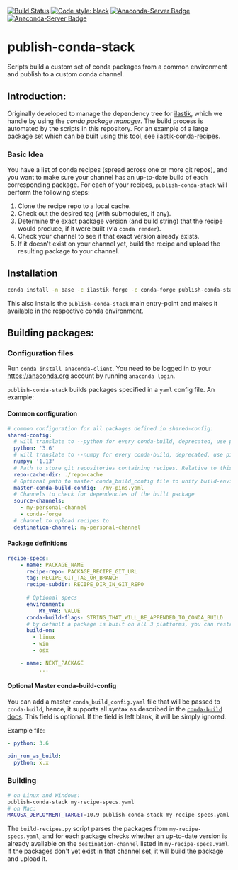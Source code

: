 [![Build Status](https://travis-ci.org/ilastik/publish-conda-stack.svg?branch=master)](https://travis-ci.org/ilastik/publish-conda-stack)
[![Code style: black](https://img.shields.io/badge/code%20style-black-000000.svg)](https://github.com/ambv/black)
[![Anaconda-Server Badge](https://anaconda.org/ilastik-forge/publish-conda-stack/badges/version.svg)](https://anaconda.org/ilastik-forge/publish-conda-stack)
[![Anaconda-Server Badge](https://anaconda.org/ilastik-forge/publish-conda-stack/badges/latest_release_date.svg)](https://anaconda.org/ilastik-forge/publish-conda-stack)

# publish-conda-stack

Scripts build a custom set of conda packages from a common environment and publish to a custom conda channel.

## Introduction:

Originally developed to manage the dependency tree for [ilastik](https://ilastik.org), which we handle by using the _conda package manager_.
The build process is automated by the scripts in this repository.  For an example of a large package set which can be built using this tool, see [ilastik-conda-recipes](https://github.com/ilastik/ilastik-conda-recipes).

### Basic Idea

You have a list of conda recipes (spread across one or more git repos), and you want to make sure your channel has an up-to-date build of each corresponding package.  For each of your recipes, `publish-conda-stack` will perform the following steps:


  1. Clone the recipe repo to a local cache.
  2. Check out the desired tag (with submodules, if any).
  3. Determine the exact package version (and build string) that the recipe would produce, if it were built (via `conda render`).
  4. Check your channel to see if that exact version already exists.
  5. If it doesn't exist on your channel yet, build the recipe and upload the resulting package to your channel.


## Installation

```bash
conda install -n base -c ilastik-forge -c conda-forge publish-conda-stack
```

This also installs the `publish-conda-stack` main entry-point and makes it available in the respective conda environment.

## Building packages:

### Configuration files

Run `conda install anaconda-client`. You need to be logged in to your https://anaconda.org account by running `anaconda login`.

`publish-conda-stack` builds packages specified in a `yaml` config file. An example:

#### Common configuration

```yaml
# common configuration for all packages defined in shared-config:
shared-config:
  # will translate to --python for every conda-build, deprecated, use pin-file
  python: '3.6'
  # will translate to --numpy for every conda-build, deprecated, use pin-file
  numpy: '1.13'
  # Path to store git repositories containing recipes. Relative to this yaml file's directory.
  repo-cache-dir: ./repo-cache
  # Optional path to master conda_build_config file to unify build-environment and package pins across recipes
  master-conda-build-config: ./my-pins.yaml
  # Channels to check for dependencies of the built package
  source-channels:
    - my-personal-channel
    - conda-forge
  # channel to upload recipes to
  destination-channel: my-personal-channel
```

#### Package definitions

```yaml
recipe-specs:
    - name: PACKAGE_NAME
      recipe-repo: PACKAGE_RECIPE_GIT_URL
      tag: RECIPE_GIT_TAG_OR_BRANCH
      recipe-subdir: RECIPE_DIR_IN_GIT_REPO
      
      # Optional specs
      environment:
          MY_VAR: VALUE
      conda-build-flags: STRING_THAT_WILL_BE_APPENDED_TO_CONDA_BUILD
      # by default a package is built on all 3 platforms, you can restrict that by specifying the following
      build-on:
        - linux
        - win
        - osx

    - name: NEXT_PACKAGE
          ...
```

#### Optional Master conda-build-config

You can add a master `conda_build_config.yaml` file that will be passed to `conda-build`, hence, it supports all syntax as described in the [`conda-build` docs](https://docs.conda.io/projects/conda-build/en/latest/source/variants.html).
This field is optional.
If the field is left blank, it will be simply ignored.

Example file:

```yaml
- python: 3.6

pin_run_as_build:
  python: x.x
```

### Building

```bash
# on Linux and Windows:
publish-conda-stack my-recipe-specs.yaml
# on Mac:
MACOSX_DEPLOYMENT_TARGET=10.9 publish-conda-stack my-recipe-specs.yaml
```

The `build-recipes.py` script parses the packages from `my-recipe-specs.yaml`, and for each package checks whether an up-to-date version is already available on the `destination-channel` listed in `my-recipe-specs.yaml`.  If the packages don't yet exist in that channel set, it will build the package and upload it.
